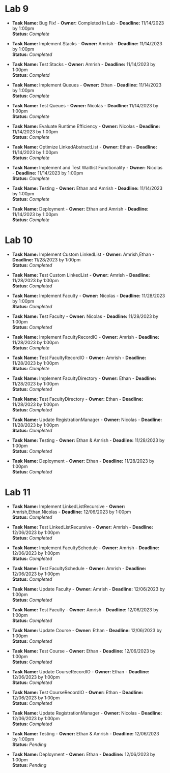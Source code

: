 # Lab 9

* **Task Name:** Bug Fix! - **Owner:** Completed In Lab - **Deadline:** 11/14/2023 by 1:00pm  
**Status:** *Complete*

* **Task Name:** Implement Stacks - **Owner:** Amrish  - **Deadline:** 11/14/2023 by 1:00pm  
**Status:** *Completed*

* **Task Name:** Test Stacks - **Owner:** Amrish - **Deadline:** 11/14/2023 by 1:00pm  
**Status:** *Completd*

* **Task Name:** Implement Queues - **Owner:** Ethan - **Deadline:** 11/14/2023 by 1:00pm  
**Status:** *Complete*

* **Task Name:** Test Queues - **Owner:** Nicolas - **Deadline:** 11/14/2023 by 1:00pm  
**Status:** *Complete*

* **Task Name:** Evaluate Runtime Efficiency - **Owner:** Nicolas - **Deadline:** 11/14/2023 by 1:00pm  
**Status:** *Complete*

* **Task Name:** Optimize LinkedAbstractList - **Owner:** Ethan - **Deadline:** 11/14/2023 by 1:00pm  
**Status:** *Complete*

* **Task Name:** Implement and Test Waitlist Functionality - **Owner:** Nicolas - **Deadline:** 11/14/2023 by 1:00pm  
**Status:** *Complete*

* **Task Name:** Testing - **Owner:** Ethan and Amrish - **Deadline:** 11/14/2023 by 1:00pm  
**Status:** *Complete*

* **Task Name:** Deployment - **Owner:** Ethan and Amrish - **Deadline:** 11/14/2023 by 1:00pm  
**Status:** *Complete*

# Lab 10

* **Task Name:** Implement Custom LinkedList -  **Owner:** Amrish,Ethan - **Deadline:** 11/28/2023 by 1:00pm  
**Status:** *Completed*

* **Task Name:** Test Custom LinkedList - **Owner:** Amrish - **Deadline:** 11/28/2023 by 1:00pm  
**Status:** *Completed*

* **Task Name:** Implement Faculty - **Owner:** Nicolas - **Deadline:** 11/28/2023 by 1:00pm  
**Status:** *Completed*

* **Task Name:** Test Faculty - **Owner:** Nicolas - **Deadline:** 11/28/2023 by 1:00pm  
**Status:** *Completed*

* **Task Name:** Implement FacultyRecordIO - **Owner:** Amrish - **Deadline:** 11/28/2023 by 1:00pm  
**Status:** *Complete*

* **Task Name:** Test FacultyRecordIO - **Owner:** Amrish - **Deadline:** 11/28/2023 by 1:00pm  
**Status:** *Complete*

* **Task Name:** Implement FacultyDirectory - **Owner:** Ethan - **Deadline:** 11/28/2023 by 1:00pm  
**Status:** *Completed*

* **Task Name:** Test FacultyDirectory - **Owner:** Ethan - **Deadline:** 11/28/2023 by 1:00pm  
**Status:** *Completed*

* **Task Name:** Update RegistrationManager - **Owner:** Nicolas - **Deadline:** 11/28/2023 by 1:00pm  
**Status:** *Completed*

* **Task Name:** Testing - **Owner:** Ethan & Amrish - **Deadline:** 11/28/2023 by 1:00pm  
**Status:** *Completed*

* **Task Name:** Deployment - **Owner:** Ethan - **Deadline:** 11/28/2023 by 1:00pm  
**Status:** *Completed*

# Lab 11

* **Task Name:** Implement LinkedListRecursive -  **Owner:** Amrish,Ethan,Nicolas - **Deadline:** 12/06/2023 by 1:00pm  
**Status:** *Completed*

* **Task Name:** Test LinkedListRecursive - **Owner:** Amrish - **Deadline:** 12/06/2023 by 1:00pm  
**Status:** *Completed*

* **Task Name:** Implement FacultySchedule - **Owner:** Amrish - **Deadline:** 12/06/2023 by 1:00pm  
**Status:** *Completed*

* **Task Name:** Test FacultySchedule - **Owner:** Amrish - **Deadline:** 12/06/2023 by 1:00pm  
**Status:** *Completed*

* **Task Name:** Update Faculty - **Owner:** Amrish - **Deadline:** 12/06/2023 by 1:00pm  
**Status:** *Completed*

* **Task Name:** Test Faculty - **Owner:** Amrish - **Deadline:** 12/06/2023 by 1:00pm  
**Status:** *Completed*

* **Task Name:** Update Course - **Owner:** Ethan - **Deadline:** 12/06/2023 by 1:00pm  
**Status:** *Completed*

* **Task Name:** Test Course - **Owner:** Ethan - **Deadline:** 12/06/2023 by 1:00pm  
**Status:** *Completed*

* **Task Name:** Update CourseRecordIO - **Owner:** Ethan - **Deadline:** 12/06/2023 by 1:00pm  
**Status:** *Completed*

* **Task Name:** Test CourseRecordIO - **Owner:** Ethan - **Deadline:** 12/06/2023 by 1:00pm  
**Status:** *Completed*

* **Task Name:** Update RegistrationManager - **Owner:** Nicolas - **Deadline:** 12/06/2023 by 1:00pm  
**Status:** *Completed*

* **Task Name:** Testing - **Owner:** Ethan & Amrish - **Deadline:** 12/06/2023 by 1:00pm  
**Status:** *Pending*

* **Task Name:** Deployment - **Owner:** Ethan - **Deadline:** 12/06/2023 by 1:00pm  
**Status:** *Pending*

